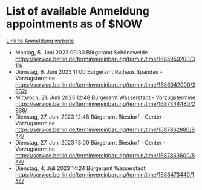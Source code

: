 # List of available Anmeldung appointments as of $NOW
[Link to Anmeldung website](https://service.berlin.de/terminvereinbarung/termin/tag.php?termin=1&anliegen[]=120686&dienstleisterlist=122210,122217,327316,122219,327312,122227,327314,122231,327346,122243,327348,122254,122252,329742,122260,329745,122262,329748,122271,327278,122273,327274,122277,327276,330436,122280,327294,122282,327290,122284,327292,122291,327270,122285,327266,122286,327264,122296,327268,150230,329760,122297,327286,122294,327284,122312,329763,122314,329775,122304,327330,122311,327334,122309,327332,317869,122281,327352,122279,329772,122283,122276,327324,122274,327326,122267,329766,122246,327318,122251,327320,122257,327322,122208,327298,122226,327300&herkunft=http%3A%2F%2Fservice.berlin.de%2Fdienstleistung%2F120686%2F)
- Montag, 5. Juni 2023 09:30 Bürgeramt Schöneweide https://service.berlin.de/terminvereinbarung/termin/time/1685950200/313/
- Dienstag, 6. Juni 2023 11:00 Bürgeramt Rathaus Spandau - Vorzugstermine https://service.berlin.de/terminvereinbarung/termin/time/1686042000/2932/
- Mittwoch, 21. Juni 2023 12:48 Bürgeramt Wasserstadt - Vorzugstermine https://service.berlin.de/terminvereinbarung/termin/time/1687344480/2938/
- Dienstag, 27. Juni 2023 12:48 Bürgeramt Biesdorf - Center - Vorzugstermine https://service.berlin.de/terminvereinbarung/termin/time/1687862880/844/
- Dienstag, 27. Juni 2023 13:00 Bürgeramt Biesdorf - Center - Vorzugstermine https://service.berlin.de/terminvereinbarung/termin/time/1687863600/844/
- Dienstag, 4. Juli 2023 14:24 Bürgeramt Wasserstadt https://service.berlin.de/terminvereinbarung/termin/time/1688473440/154/
